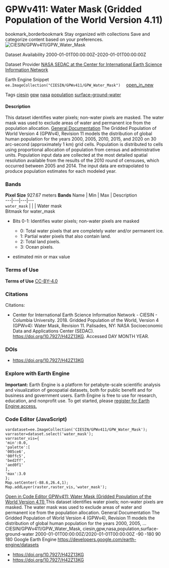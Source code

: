  
#  GPWv411: Water Mask (Gridded Population of the World Version 4.11) 
bookmark_borderbookmark Stay organized with collections  Save and categorize content based on your preferences. 
![CIESIN/GPWv411/GPW_Water_Mask](https://developers.google.com/earth-engine/datasets/images/CIESIN/CIESIN_GPWv411_GPW_Water_Mask_sample.png) 

Dataset Availability
    2000-01-01T00:00:00Z–2020-01-01T00:00:00Z 

Dataset Provider
     [ NASA SEDAC at the Center for International Earth Science Information Network ](https://doi.org/10.7927/H42Z13KG) 

Earth Engine Snippet
     `    ee.ImageCollection("CIESIN/GPWv411/GPW_Water_Mask")   ` [ open_in_new ](https://code.earthengine.google.com/?scriptPath=Examples:Datasets/CIESIN/CIESIN_GPWv411_GPW_Water_Mask) 

Tags
     [ciesin](https://developers.google.com/earth-engine/datasets/tags/ciesin) [gpw](https://developers.google.com/earth-engine/datasets/tags/gpw) [nasa](https://developers.google.com/earth-engine/datasets/tags/nasa) [population](https://developers.google.com/earth-engine/datasets/tags/population) [surface-ground-water](https://developers.google.com/earth-engine/datasets/tags/surface-ground-water)
#### Description
This dataset identifies water pixels; non-water pixels are masked. The water mask was used to exclude areas of water and permanent ice from the population allocation.
[General Documentation](https://sedac.ciesin.columbia.edu/data/set/gpw-v4-basic-demographic-characteristics-rev11/docs)
The Gridded Population of World Version 4 (GPWv4), Revision 11 models the distribution of global human population for the years 2000, 2005, 2010, 2015, and 2020 on 30 arc-second (approximately 1 km) grid cells. Population is distributed to cells using proportional allocation of population from census and administrative units. Population input data are collected at the most detailed spatial resolution available from the results of the 2010 round of censuses, which occurred between 2005 and 2014. The input data are extrapolated to produce population estimates for each modeled year.
### Bands
**Pixel Size** 927.67 meters 
**Bands**
Name | Min | Max | Description  
---|---|---|---  
`water_mask` |  |  | Water mask  
Bitmask for water_mask
  * Bits 0-1: Identifies water pixels; non-water pixels are masked 
    * 0: Total water pixels that are completely water and/or permanent ice.
    * 1: Partial water pixels that also contain land.
    * 2: Total land pixels.
    * 3: Ocean pixels.

  
* estimated min or max value 
### Terms of Use
**Terms of Use**
[CC-BY-4.0](https://spdx.org/licenses/CC-BY-4.0.html)
### Citations
Citations:
  * Center for International Earth Science Information Network - CIESIN - Columbia University. 2018. Gridded Population of the World, Version 4 (GPWv4): Water Mask, Revision 11. Palisades, NY: NASA Socioeconomic Data and Applications Center (SEDAC). <https://doi.org/10.7927/H42Z13KG>. Accessed DAY MONTH YEAR.


### DOIs
  * [ https://doi.org/10.7927/H42Z13KG ](https://doi.org/10.7927/H42Z13KG)


### Explore with Earth Engine
**Important:** Earth Engine is a platform for petabyte-scale scientific analysis and visualization of geospatial datasets, both for public benefit and for business and government users. Earth Engine is free to use for research, education, and nonprofit use. To get started, please [register for Earth Engine access.](https://console.cloud.google.com/earth-engine)
### Code Editor (JavaScript)
```
vardataset=ee.ImageCollection('CIESIN/GPWv411/GPW_Water_Mask');
varraster=dataset.select('water_mask');
varraster_vis={
'min':0.0,
'palette':[
'005ce6',
'00ffc5',
'bed2ff',
'aed0f1'
],
'max':3.0
};
Map.setCenter(-88.6,26.4,1);
Map.addLayer(raster,raster_vis,'water_mask');
```
[ Open in Code Editor ](https://code.earthengine.google.com/?scriptPath=Examples:Datasets/CIESIN/CIESIN_GPWv411_GPW_Water_Mask)
[ GPWv411: Water Mask (Gridded Population of the World Version 4.11) ](https://developers.google.com/earth-engine/datasets/catalog/CIESIN_GPWv411_GPW_Water_Mask)
This dataset identifies water pixels; non-water pixels are masked. The water mask was used to exclude areas of water and permanent ice from the population allocation. General Documentation The Gridded Population of World Version 4 (GPWv4), Revision 11 models the distribution of global human population for the years 2000, 2005, …
CIESIN/GPWv411/GPW_Water_Mask, ciesin,gpw,nasa,population,surface-ground-water 
2000-01-01T00:00:00Z/2020-01-01T00:00:00Z
-90 -180 90 180 
Google Earth Engine
https://developers.google.com/earth-engine/datasets
  * [ https://doi.org/10.7927/H42Z13KG ](https://doi.org/https://doi.org/10.7927/H42Z13KG)
  * [ https://doi.org/10.7927/H42Z13KG ](https://doi.org/https://developers.google.com/earth-engine/datasets/catalog/CIESIN_GPWv411_GPW_Water_Mask)


